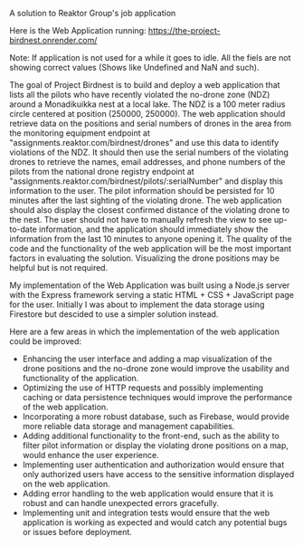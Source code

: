 A solution to Reaktor Group's job application

Here is the Web Application running: https://the-project-birdnest.onrender.com/

Note: If application is not used for a while it goes to idle. All the fiels are not showing correct values (Shows like Undefined and NaN and such).

The goal of Project Birdnest is to build and deploy a web application that lists all the pilots who have recently violated the no-drone zone (NDZ) around a Monadikuikka nest at a local lake. The NDZ is a 100 meter radius circle centered at position (250000, 250000). The web application should retrieve data on the positions and serial numbers of drones in the area from the monitoring equipment endpoint at "assignments.reaktor.com/birdnest/drones" and use this data to identify violations of the NDZ. It should then use the serial numbers of the violating drones to retrieve the names, email addresses, and phone numbers of the pilots from the national drone registry endpoint at "assignments.reaktor.com/birdnest/pilots/:serialNumber" and display this information to the user. The pilot information should be persisted for 10 minutes after the last sighting of the violating drone. The web application should also display the closest confirmed distance of the violating drone to the nest. The user should not have to manually refresh the view to see up-to-date information, and the application should immediately show the information from the last 10 minutes to anyone opening it. The quality of the code and the functionality of the web application will be the most important factors in evaluating the solution. Visualizing the drone positions may be helpful but is not required.

My implementation of the Web Application was built using a Node.js server with the Express framework serving a static HTML + CSS + JavaScript page for the user. Initially I was about to implement the data storage using Firestore but descided to use a simpler solution instead.

Here are a few areas in which the implementation of the web application could be improved:

- Enhancing the user interface and adding a map visualization of the drone positions and the no-drone zone would improve the usability and functionality of the application.
- Optimizing the use of HTTP requests and possibly implementing caching or data persistence techniques would improve the performance of the web application.
- Incorporating a more robust database, such as Firebase, would provide more reliable data storage and management capabilities.
- Adding additional functionality to the front-end, such as the ability to filter pilot information or display the violating drone positions on a map, would enhance the user experience.
- Implementing user authentication and authorization would ensure that only authorized users have access to the sensitive information displayed on the web application.
- Adding error handling to the web application would ensure that it is robust and can handle unexpected errors gracefully.
- Implementing unit and integration tests would ensure that the web application is working as expected and would catch any potential bugs or issues before deployment.
